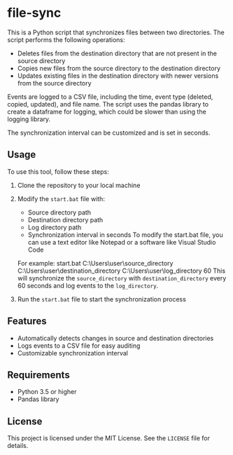 # file-sync

This is a Python script that synchronizes files between two directories. The script performs the following operations:

- Deletes files from the destination directory that are not present in the source directory
- Copies new files from the source directory to the destination directory
- Updates existing files in the destination directory with newer versions from the source directory

Events are logged to a CSV file, including the time, event type (deleted, copied, updated), and file name. The script uses the pandas library to create a dataframe for logging, which could be slower than using the logging library.

The synchronization interval can be customized and is set in seconds.

## Usage

To use this tool, follow these steps:

1. Clone the repository to your local machine
2. Modify the `start.bat` file with:
    - Source directory path
    - Destination directory path
    - Log directory path
    - Synchronization interval in seconds
     To modify the start.bat file, you can use a text editor like Notepad or a software like Visual Studio Code

     For example:
      start.bat C:\Users\user\source_directory C:\Users\user\destination_directory C:\Users\user\log_directory 60
     This will synchronize the `source_directory` with `destination_directory` every 60 seconds and log events to the `log_directory`.
3. Run the `start.bat` file to start the synchronization process

## Features

- Automatically detects changes in source and destination directories
- Logs events to a CSV file for easy auditing
- Customizable synchronization interval

## Requirements

- Python 3.5 or higher
- Pandas library

## License

This project is licensed under the MIT License. See the `LICENSE` file for details.
